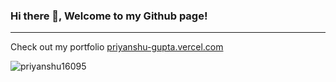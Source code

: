 <h3>Hi there 👋, Welcome to my Github page!</h3>
<hr>
<p>Check out my portfolio <a href='https://priyanshu-gupta.vercel.app/'>priyanshu-gupta.vercel.com</a></p>

<p><img align="center" src="https://github-readme-streak-stats.herokuapp.com/?user=priyanshu16095&" alt="priyanshu16095" /></p>

